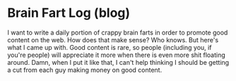 # Brain Fart Log (blog)

I want to write a daily portion of crappy brain farts in order to promote good content on the web. How does that make sense? Who knows. But here's what I came up with. Good content is rare, so people (including you, if you're people) will appreciate it more when there is even more shit floating around. Damn, when I put it like that, I can't help thinking I should be getting a cut from each guy making money on good content.